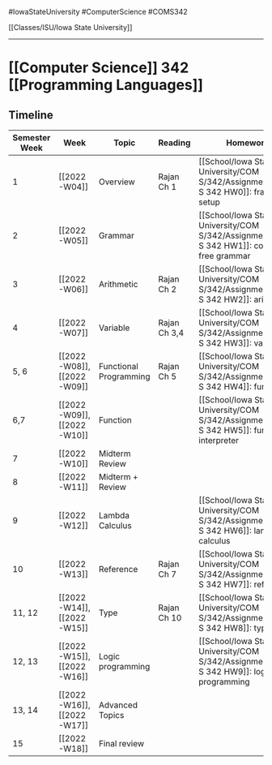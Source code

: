 #IowaStateUniversity
#ComputerScience 
#COMS342

[[Classes/ISU/Iowa State University]] 

---

# [[Computer Science]] 342 [[Programming Languages]]


## Timeline 

| Semester Week | Week                      | Topic                  | Reading      | Homework                                |
| ------------- | ------------------------- | ---------------------- | ------------ | --------------------------------------- |
| 1             | [[2022-W04]]              | Overview               | Rajan Ch 1   | [[School/Iowa State University/COM S/342/Assignments/COM S 342 HW0]]: framework setup      |
| 2             | [[2022-W05]]              | Grammar                |              | [[School/Iowa State University/COM S/342/Assignments/COM S 342 HW1]]: context free grammar |
| 3             | [[2022-W06]]              | Arithmetic             | Rajan Ch 2   | [[School/Iowa State University/COM S/342/Assignments/COM S 342 HW2]]: arithlang            |
| 4             | [[2022-W07]]              | Variable               | Rajan Ch 3,4 | [[School/Iowa State University/COM S/342/Assignments/COM S 342 HW3]]: varlang              |
| 5, 6          | [[2022-W08]],[[2022-W09]] | Functional Programming | Rajan Ch 5   | [[School/Iowa State University/COM S/342/Assignments/COM S 342 HW4]]: funclang             |
| 6,7           | [[2022-W09]],[[2022-W10]] | Function               |              | [[School/Iowa State University/COM S/342/Assignments/COM S 342 HW5]]: funclang interpreter |
| 7             | [[2022-W10]]              | Midterm Review         |              |                                         |
| 8             | [[2022-W11]]              | Midterm + Review       |              |                                         |
| 9             | [[2022-W12]]              | Lambda Calculus        |              | [[School/Iowa State University/COM S/342/Assignments/COM S 342 HW6]]: lambda calculus      |
| 10            | [[2022-W13]]              | Reference              | Rajan Ch 7   | [[School/Iowa State University/COM S/342/Assignments/COM S 342 HW7]]: reflang              |
| 11, 12        | [[2022-W14]],[[2022-W15]] | Type                   | Rajan Ch 10  | [[School/Iowa State University/COM S/342/Assignments/COM S 342 HW8]]: typelang             |
| 12, 13        | [[2022-W15]],[[2022-W16]] | Logic programming      |              | [[School/Iowa State University/COM S/342/Assignments/COM S 342 HW9]]: logic programming    |
| 13, 14        | [[2022-W16]],[[2022-W17]] | Advanced Topics        |              |                                         |
| 15            | [[2022-W18]]              | Final review           |              |                                         |
	
